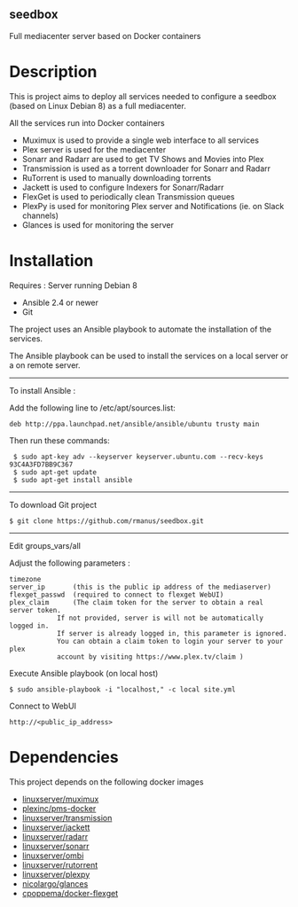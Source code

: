 ## seedbox
Full mediacenter server based on Docker containers

# Description

This is project aims to deploy all services needed to configure a seedbox 
(based on Linux Debian 8) as a full mediacenter.

All the services run into Docker containers

- Muximux is used to provide a single web interface to all services
- Plex server is used for the mediacenter
- Sonarr and Radarr are used to get TV Shows and Movies into Plex
- Transmission is used as a torrent downloader for Sonarr and Radarr
- RuTorrent is used to manually downloading torrents
- Jackett is used to configure Indexers for Sonarr/Radarr
- FlexGet is used to periodically clean Transmission queues
- PlexPy is used for monitoring Plex server and Notifications (ie. on Slack channels)
- Glances is used for monitoring the server


# Installation

Requires : 
 Server running Debian 8
 - Ansible 2.4 or newer
 - Git
		   
The project uses an Ansible playbook to automate the installation of the services.

The Ansible playbook can be used to install the services on a local server or
a on remote server.

----------
To install Ansible : 
 
Add the following line to /etc/apt/sources.list:

	deb http://ppa.launchpad.net/ansible/ansible/ubuntu trusty main

Then run these commands:

     $ sudo apt-key adv --keyserver keyserver.ubuntu.com --recv-keys 93C4A3FD7BB9C367
     $ sudo apt-get update
     $ sudo apt-get install ansible
 


----------
To download Git project
    
	$ git clone https://github.com/rmanus/seedbox.git
 




----------
Edit groups_vars/all
 
Adjust the following parameters :
  
	timezone
	server_ip  		(this is the public ip address of the mediaserver)
	flexget_passwd 	(required to connect to flexget WebUI)
	plex_claim 		(The claim token for the server to obtain a real server token. 
				If not provided, server is will not be automatically logged in. 
				If server is already logged in, this parameter is ignored. 
				You can obtain a claim token to login your server to your plex 
				account by visiting https://www.plex.tv/claim )
			  
Execute Ansible playbook (on local host)
 
	$ sudo ansible-playbook -i "localhost," -c local site.yml
  
Connect to WebUI
 
	http://<public_ip_address>
  
# Dependencies

This project depends on the following docker images

- [linuxserver/muximux](https://hub.docker.com/r/linuxserver/muximux)
- [plexinc/pms-docker](https://hub.docker.com/r/plexinc/pms-docker)
- [linuxserver/transmission](https://hub.docker.com/r/linuxserver/transmission)
- [linuxserver/jackett](https://hub.docker.com/r/linuxserver/jackett)
- [linuxserver/radarr](https://hub.docker.com/r/linuxserver/radarr)
- [linuxserver/sonarr](https://hub.docker.com/r/linuxserver/sonarr)
- [linuxserver/ombi](https://hub.docker.com/r/linuxserver/ombi)
- [linuxserver/rutorrent](https://hub.docker.com/r/linuxserver/rutorrent)
- [linuxserver/plexpy](https://hub.docker.com/r/linuxserver/plexpy/)
- [nicolargo/glances](https://hub.docker.com/r/nicolargo/glances/)
- [cpoppema/docker-flexget](https://hub.docker.com/r/cpoppema/docker-flexget/)
